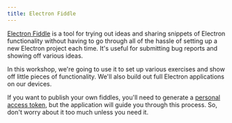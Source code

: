 ```yaml
---
title: Electron Fiddle
---
```


<script>
	import Gist from "../lib/components/gist.svelte";
</script>

[Electron Fiddle](https://www.electronjs.org/fiddle) is a tool for trying out ideas and sharing snippets of Electron functionality without having to go through all of the hassle of setting up a new Electron project each time. It's useful for submitting bug reports and showing off various ideas.

In this workshop, we're going to use it to set up various exercises and show off little pieces of functionality. We'll also build out full Electron applications on our devices.

If you want to publish your own fiddles, you'll need to generate a [personal access token](https://github.com/settings/tokens), but the application will guide you through this process. So, don't worry about it too much unless you need it.

<Gist src="https://gist.github.com/stevekinney/27907a265b92f6f344b0b5fc58cf667c" />
